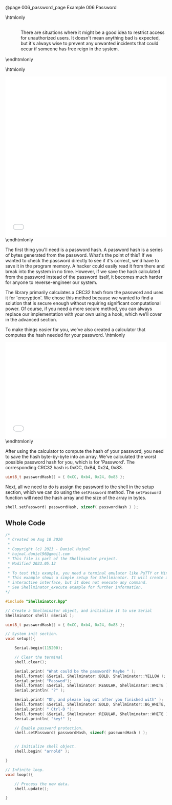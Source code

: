 @page 006_password_page Example 006 Password

\htmlonly
<div style="display:flex; align-items: center;">
    <div style="width:100px; height:100px; margin-right: 20px;">
        <lottie-player src="Lock.json" background="transparent" speed="1" style="width: 100%; height: 100%;" direction="1" playMode="normal" loop autoplay></lottie-player>
    </div>
    <div>
        <p>There are situations where it might be a good idea to restrict access for unauthorized users. It doesn't mean anything bad is expected, but it's always wise to prevent any unwanted incidents that could occur if someone has free reign in the system.
        </p>
    </div>
</div>
\endhtmlonly

\htmlonly
<iframe id="demoFrame" src="webExamples/006_password.html" style="height:500px;width:100%;border:none;display:block;"></iframe>
\endhtmlonly

The first thing you'll need is a password hash. A password hash is a series of bytes generated from the password. What's the point of this? If we wanted to check the password directly to see if it's correct, we'd have to save it in the program memory. A hacker could easily read it from there and break into the system in no time. However, if we save the hash calculated from the password instead of the password itself, it becomes much harder for anyone to reverse-engineer our system.

The library primarily calculates a CRC32 hash from the password and uses it for 'encryption'. We chose this method because we wanted to find a solution that is secure enough without requiring significant computational power. Of course, if you need a more secure method, you can always replace our implementation with your own using a hook, which we'll cover in the advanced section.

To make things easier for you, we've also created a calculator that computes the hash needed for your password.
\htmlonly
<iframe id="pwHashGenerator" src="pw_hash_generator.html" style="height:300px;width:100%;border:none;display:block;"></iframe>
\endhtmlonly

After using the calculator to compute the hash of your password, you need to save the hash byte-by-byte into an array. We've calculated the worst possible password hash for you, which is for 'Password'. The corresponding CRC32 hash is 0xCC, 0xB4, 0x24, 0x83.

```cpp
uint8_t passwordHash[] = { 0xCC, 0xb4, 0x24, 0x83 };
```

Next, all we need to do is assign the password to the shell in the setup section, which we can do using the `setPassword` method. The `setPassword` function will need the hash array and the size of the array in bytes.

```cpp
shell.setPassword( passwordHash, sizeof( passwordHash ) );
```

## Whole Code

```cpp
/*
 * Created on Aug 10 2020
 *
 * Copyright (c) 2023 - Daniel Hajnal
 * hajnal.daniel96@gmail.com
 * This file is part of the Shellminator project.
 * Modified 2023.05.13
 *
 * To test this example, you need a terminal emulator like PuTTY or Minicom.
 * This example shows a simple setup for Shellminator. It will create an
 * interactive interface, but it does not execute any command.
 * See Shellminator_execute example for further information.
*/

#include "Shellminator.hpp"

// Create a Shellminator object, and initialize it to use Serial
Shellminator shell( &Serial );

uint8_t passwordHash[] = { 0xCC, 0xb4, 0x24, 0x83 };

// System init section.
void setup(){

    Serial.begin(115200);

    // Clear the terminal
    shell.clear();

    Serial.print( "What could be the password? Maybe " );
    shell.format( &Serial, Shellminator::BOLD, Shellminator::YELLOW );
    Serial.print( "Passwod");
    shell.format( &Serial, Shellminator::REGULAR, Shellminator::WHITE );
    Serial.println( "?" );

    Serial.print( "Oh, and please log out after you finished with" );
    shell.format( &Serial, Shellminator::BOLD, Shellminator::BG_WHITE, Shellminator::BLACK );
    Serial.print( " Ctrl-D ");
    shell.format( &Serial, Shellminator::REGULAR, Shellminator::WHITE );
    Serial.println( "key!" );

    // Enable password protection.
    shell.setPassword( passwordHash, sizeof( passwordHash ) );


    // Initialize shell object.
    shell.begin( "arnold" );

}

// Infinite loop.
void loop(){

    // Process the new data.
    shell.update();

}
```